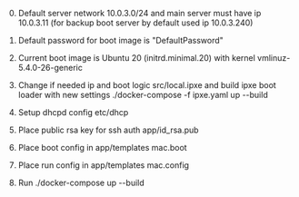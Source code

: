 
0. Default server network 10.0.3.0/24 and main server must have ip 10.0.3.11 (for backup boot server by default used ip 10.0.3.240)
0. Default password for boot image is "DefaultPassword"
0. Current boot image is Ubuntu 20 (initrd.minimal.20) with kernel vmlinuz-5.4.0-26-generic

1. Change if needed ip and boot logic src/local.ipxe and build ipxe boot loader with new settings ./docker-compose -f ipxe.yaml up --build
2. Setup dhcpd config etc/dhcp
3. Place public rsa key for ssh auth app/id_rsa.pub
4. Place boot config in app/templates mac.boot
5. Place run config in app/templates mac.config
6. Run ./docker-compose up --build
